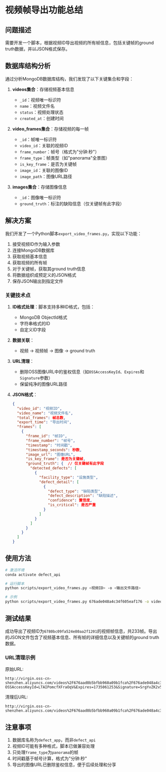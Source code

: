 # 视频帧导出功能总结

## 问题描述

需要开发一个脚本，根据视频ID导出视频的所有帧信息，包括关键帧的ground truth数据，并以JSON格式保存。

## 数据库结构分析

通过分析MongoDB数据库结构，我们发现了以下关键集合和字段：

1. **videos集合**：存储视频基本信息
   - `_id`：视频唯一标识符
   - `name`：视频文件名
   - `status`：视频处理状态
   - `created_at`：创建时间

2. **video_frames集合**：存储视频的每一帧
   - `_id`：帧唯一标识符
   - `video_id`：关联的视频ID
   - `frame_number`：帧号（格式为"分钟:秒"）
   - `frame_type`：帧类型（如"panorama"全景图）
   - `is_key_frame`：是否为关键帧
   - `image_id`：关联的图像ID
   - `image_path`：图像URL路径

3. **images集合**：存储图像信息
   - `_id`：图像唯一标识符
   - `ground_truth`：标注的缺陷信息（仅关键帧有此字段）

## 解决方案

我们开发了一个Python脚本`export_video_frames.py`，实现以下功能：

1. 接受视频ID作为输入参数
2. 连接MongoDB数据库
3. 获取视频基本信息
4. 获取视频的所有帧
5. 对于关键帧，获取其ground truth信息
6. 将数据组织成预定义的JSON格式
7. 保存JSON输出到指定文件

### 关键技术点

1. **ID格式处理**：脚本支持多种ID格式，包括：
   - MongoDB ObjectId格式
   - 字符串格式的ID
   - 自定义ID字段

2. **数据关联**：
   - 视频 -> 视频帧 -> 图像 -> ground truth

3. **URL清理**：
   - 删除OSS图像URL中的鉴权信息（如`OSSAccessKeyId`、`Expires`和`Signature`参数）
   - 保留纯净的图像URL路径

4. **JSON格式**：
   ```json
   {
     "video_id": "视频ID",
     "video_name": "视频文件名",
     "total_frames": 帧总数,
     "export_time": "导出时间",
     "frames": [
       {
         "frame_id": "帧ID",
         "frame_number": "帧号",
         "timestamp": "时间戳",
         "timestamp_seconds": 秒数,
         "image_url": "图像URL",
         "is_key_frame": 是否为关键帧,
         "ground_truth": {  // 仅关键帧有此字段
           "detected_defects": [
             {
               "facility_type": "设施类型",
               "defect_detail": [
                 {
                   "defect_type": "缺陷类型",
                   "defect_description": "缺陷描述",
                   "confidence": 置信度,
                   "is_critical": 是否严重
                 }
               ]
             }
           ]
         }
       }
     ]
   }
   ```

## 使用方法

```bash
# 激活环境
conda activate defect_api

# 运行脚本
python scripts/export_video_frames.py <视频ID> -o <输出文件路径>

# 示例
python scripts/export_video_frames.py 676ade048a4c34f605eaf176 -o video_frames_export.json
```

## 测试结果

成功导出了视频ID为`6780bc09fa524e80aa2f1201`的视频帧信息，共233帧。导出的JSON文件包含了视频基本信息、所有帧的详细信息以及关键帧的ground truth数据。

### URL清理示例

原始URL:
```
http://virgin.oss-cn-shenzhen.aliyuncs.com/videos%2F676aad0b5bfbb960a09b1fca%2F676ade048a4c34f605eaf176%2Fframes%2F00%3A59%2Fpanorama.jpg?OSSAccessKeyId=LTAIPomcfXFraOqV&Expires=1735061253&Signature=SrgYvZK2v5gapXUJcQqFrxm1Mzo%3D
```

清理后URL:
```
http://virgin.oss-cn-shenzhen.aliyuncs.com/videos%2F676aad0b5bfbb960a09b1fca%2F676ade048a4c34f605eaf176%2Fframes%2F00%3A59%2Fpanorama.jpg
```

## 注意事项

1. 数据库名称为`defect_app`，而非`defect_api`
2. 视频ID可能有多种格式，脚本已做兼容处理
3. 只处理`frame_type`为`panorama`的帧
4. 时间戳基于帧号计算，格式为"分钟:秒"
5. 导出的图像URL已删除鉴权信息，便于后续处理和分享 